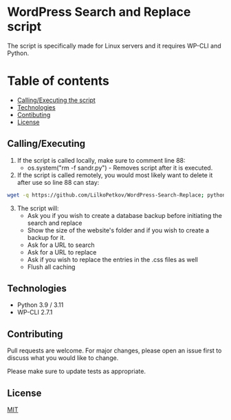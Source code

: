 # WordPress Search and Replace script

The script is specifically made for Linux servers and it requires WP-CLI and Python. 


# Table of contents
* [Calling/Executing the script](#Calling/Executing)
* [Technologies](#Technologies)
* [Contibuting](#Contributing)
* [License](#License)


## Calling/Executing

1. If the script is called locally, make sure to comment line 88:
    - os.system("rm -f sandr.py") - Removes script after it is executed.
2. If the script is called remotely, you would most likely want to delete it after use so line 88 can stay:
```bash 
wget -q https://github.com/LilkoPetkov/WordPress-Search-Replace; python3 search_replace.py
```
3. The script will:
    - Ask you if you wish to create a database backup before initiating the search and replace
    - Show the size of the website's folder and if you wish to create a backup for it. 
    - Ask for a URL to search 
    - Ask for a URL to replace
    - Ask if you wish to replace the entries in the .css files as well
    - Flush all caching
    
## Technologies
 
 - Python 3.9 / 3.11
 - WP-CLI 2.7.1


## Contributing

Pull requests are welcome. For major changes, please open an issue first
to discuss what you would like to change.

Please make sure to update tests as appropriate.


## License

[MIT](https://choosealicense.com/licenses/mit/)
